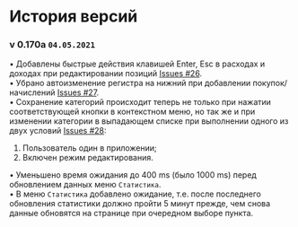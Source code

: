 # История версий
### v 0.170a ```04.05.2021```
• Добавлены быстрые действия клавишей Enter, Esc в расходах и доходах при редактировании позиций [Issues #26](/../../issues/26).\
• Убрано автоизменение регистра на нижний при добавлении покупок/начислений [Issues #27](/../../issues/27).\
• Сохранение категорий происходит теперь не только при нажатии соответствующей кнопки в контекстном меню, но так же и при изменении категории в выпадающем списке при выполнении одного из двух условий [Issues #28](/../../issues/28):
  1. Пользователь один в приложении;
  2. Включен режим редактирования.  
  
• Уменьшено время ожидания до 400 ms (было 1000 ms) перед обновлением данных меню ```Статистика```.\
• В меню ```Статистика``` добавлено ожидание, т.е. после последнего обновления статистики должно пройти 5 минут прежде, чем снова данные обновятся на странице при очередном выборе пункта.

